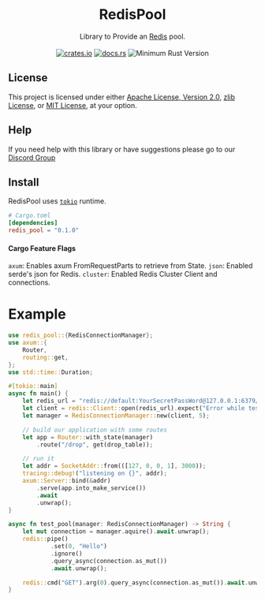 <h1 align="center">
    RedisPool
</h1>
<div align="center">
    Library to Provide an <a href="https://github.com/redis-rs/redis-rs/tree/main">Redis</a> pool.
</div>
<br />
<div align="center">
    <a href="https://crates.io/crates/redis_pool"><img src="https://img.shields.io/crates/v/redis_pool?style=plastic" alt="crates.io"></a>
    <a href="https://docs.rs/redis_pool"><img src="https://docs.rs/redis_pool/badge.svg" alt="docs.rs"></a>
    <img src="https://img.shields.io/badge/min%20rust-1.60-green.svg" alt="Minimum Rust Version">
</div>

## License

This project is licensed under either [Apache License, Version 2.0](LICENSE-APACHE), [zlib License](LICENSE-ZLIB), or [MIT License](LICENSE-MIT), at your option.

## Help

If you need help with this library or have suggestions please go to our [Discord Group](https://discord.gg/gVXNDwpS3Z)

## Install

RedisPool uses [`tokio`] runtime.

[`tokio`]: https://github.com/tokio-rs/tokio

```toml
# Cargo.toml
[dependencies]
redis_pool = "0.1.0"
```

#### Cargo Feature Flags
`axum`: Enables axum FromRequestParts to retrieve from State.
`json`: Enabled serde's json for Redis.
`cluster`: Enabled Redis Cluster Client and connections.

# Example

```rust no_run
use redis_pool::{RedisConnectionManager};
use axum::{
    Router,
    routing::get,
};
use std::time::Duration;

#[tokio::main]
async fn main() {
    let redis_url = "redis://default:YourSecretPassWord@127.0.0.1:6379/0";
    let client = redis::Client::open(redis_url).expect("Error while testing the connection");
    let manager = RedisConnectionManager::new(client, 5);

    // build our application with some routes
    let app = Router::with_state(manager)
        .route("/drop", get(drop_table));

    // run it
    let addr = SocketAddr::from(([127, 0, 0, 1], 3000));
    tracing::debug!("listening on {}", addr);
    axum::Server::bind(&addr)
        .serve(app.into_make_service())
        .await
        .unwrap();
}

async fn test_pool(manager: RedisConnectionManager) -> String {
    let mut connection = manager.aquire().await.unwrap();
    redis::pipe()
            .set(0, "Hello")
            .ignore()
            .query_async(connection.as_mut())
            .await.unwrap();

    redis::cmd("GET").arg(0).query_async(connection.as_mut()).await.unwrap()
}
```
